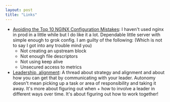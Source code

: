 ```yaml
---
layout: post
title: "Links"
---
```


* [Avoiding the Top 10 NGINX Configuration Mistakes](https://www.nginx.com/blog/avoiding-top-10-nginx-configuration-mistakes/): I haven't used nginx in prod in a little while but I do like it a lot. Dependable little server with simple enough to grok config. I am guilty of the following: (Which is not to say I got into any trouble mind you)
  * Not creating an upstream block
  * Not enough file descriptors
  * Not using keep alive
  * Unsecured access to metrics
* [Leadership, alignment](https://twitter.com/jmwind/status/1493569303030816770?s=12): A thread about strategy and alignment and about how you can get that by communicating with your leader. Autonomy doesn't mean picking up a task or area of responsibility and taking it away. It's more about figuring out when + how to involve a leader in different ways over time. It's about figuring out how to work together!

